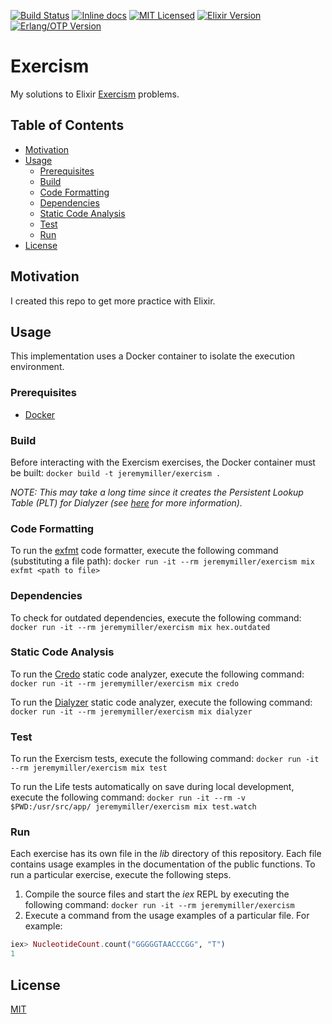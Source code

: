 [![Build Status](https://travis-ci.org/jeremy-miller/exercism.svg?branch=master)](https://travis-ci.org/jeremy-miller/exercism)
[![Inline docs](http://inch-ci.org/github/jeremy-miller/exercism.svg)](http://inch-ci.org/github/jeremy-miller/exercism)
[![MIT Licensed](https://img.shields.io/badge/license-MIT-blue.svg)](https://github.com/jeremy-miller/exercism/blob/master/LICENSE)
[![Elixir Version](https://img.shields.io/badge/Elixir-1.4-blue.svg)]()
[![Erlang/OTP Version](https://img.shields.io/badge/Erlang%2FOTP-19.3-blue.svg)]()

# Exercism
My solutions to Elixir [Exercism](http://exercism.io/languages/elixir/exercises) problems.

## Table of Contents
- [Motivation](#motivation)
- [Usage](#usage)
  - [Prerequisites](#prerequisites)
  - [Build](#build)
  - [Code Formatting](#code-formatting)
  - [Dependencies](#dependencies)
  - [Static Code Analysis](#elixir-static-code-analysis)
  - [Test](#test)
  - [Run](#run)
- [License](#license)

## Motivation
I created this repo to get more practice with Elixir.

## Usage
This implementation uses a Docker container to isolate the execution environment.

### Prerequisites
- [Docker](https://docs.docker.com/engine/installation/)

### Build
Before interacting with the Exercism exercises, the Docker container must be built:
```docker build -t jeremymiller/exercism .```

*NOTE: This may take a long time since it creates the Persistent Lookup Table (PLT) for Dialyzer
(see [here](https://github.com/jeremyjh/dialyxir#plt) for more information).*

### Code Formatting
To run the [exfmt](https://github.com/lpil/exfmt) code formatter, execute the following command (substituting a file path):
```docker run -it --rm jeremymiller/exercism mix exfmt <path to file>```

### Dependencies
To check for outdated dependencies, execute the following command:
```docker run -it --rm jeremymiller/exercism mix hex.outdated```

### Static Code Analysis
To run the [Credo](https://github.com/rrrene/credo) static code analyzer, execute the following command:
```docker run -it --rm jeremymiller/exercism mix credo```

To run the [Dialyzer](http://erlang.org/doc/man/dialyzer.html) static code analyzer, execute the following command:
```docker run -it --rm jeremymiller/exercism mix dialyzer```

### Test
To run the Exercism tests, execute the following command:
```docker run -it --rm jeremymiller/exercism mix test```

To run the Life tests automatically on save during local development, execute the following command:
```docker run -it --rm -v $PWD:/usr/src/app/ jeremymiller/exercism mix test.watch```

### Run
Each exercise has its own file in the *lib* directory of this repository.  Each file contains usage examples
in the documentation of the public functions.  To run a particular exercise, execute the following steps.

1. Compile the source files and start the *iex* REPL by executing the following command:
```docker run -it --rm jeremymiller/exercism```
2. Execute a command from the usage examples of a particular file.  For example:
```elixir
iex> NucleotideCount.count("GGGGGTAACCCGG", "T")
1
```

## License
[MIT](https://github.com/jeremy-miller/exercism/blob/master/LICENSE)

